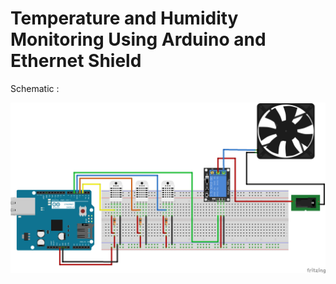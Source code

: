 # Temperature and Humidity Monitoring Using Arduino and Ethernet Shield 

Schematic : 

![alt text](https://raw.githubusercontent.com/naufalboys/Temperature_Humidity_EthernetShield/master/DHT22_Relay_bb.png)
